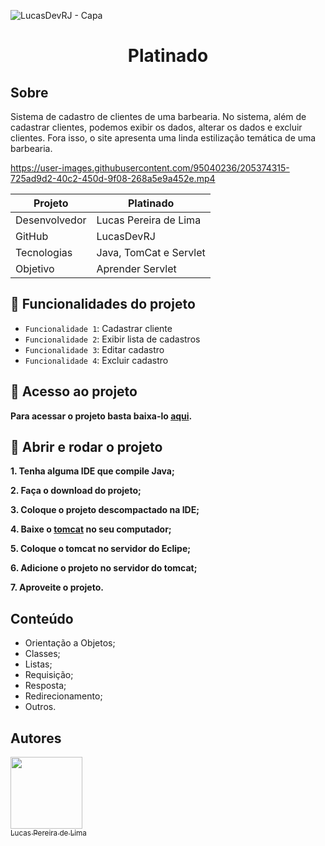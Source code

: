 ![LucasDevRJ - Capa](https://user-images.githubusercontent.com/95040236/147415952-3be56c26-f85d-4489-bb6b-e32128ac7ce3.png)

<h1 align="center">Platinado</h1>

## Sobre
Sistema de cadastro de clientes de uma barbearia. No sistema, além de cadastrar clientes, podemos exibir os dados, alterar os dados e excluir clientes. Fora isso, o site apresenta uma linda estilização temática de uma barbearia.

https://user-images.githubusercontent.com/95040236/205374315-725ad9d2-40c2-450d-9f08-268a5e9a452e.mp4

Projeto   | Platinado
--------- | ------
Desenvolvedor | Lucas Pereira de Lima
GitHub | LucasDevRJ
Tecnologias | Java, TomCat e Servlet
Objetivo    | Aprender Servlet

## :file_folder: Funcionalidades do projeto

- `Funcionalidade 1`: Cadastrar cliente
- `Funcionalidade 2`: Exibir lista de cadastros
- `Funcionalidade 3`: Editar cadastro
- `Funcionalidade 4`: Excluir cadastro

## :file_folder: Acesso ao projeto

**Para acessar o projeto basta baixa-lo <a href="https://github.com/LucasDevRJ/platinado/archive/refs/heads/main.zip">aqui</a>.**

## :open_file_folder: Abrir e rodar o projeto

**1. Tenha alguma IDE que compile Java;**

**2. Faça o download do projeto;**

**3. Coloque o projeto descompactado na IDE;**

**4. Baixe o <a href="https://dlcdn.apache.org/tomcat/tomcat-9/v9.0.69/bin/apache-tomcat-9.0.69-windows-x64.zip">tomcat</a> no seu computador;**

**5. Coloque o tomcat no servidor do Eclipe;**

**6. Adicione o projeto no servidor do tomcat;**

**7. Aproveite o projeto.**

## Conteúdo

- Orientação a Objetos;
- Classes;
- Listas;
- Requisição;
- Resposta;
- Redirecionamento;
- Outros.

## Autores

[<img src="https://avatars.githubusercontent.com/u/95040236?v=4" width=115><br><sub>Lucas Pereira de Lima</sub>](https://github.com/LucasDevRJ)
